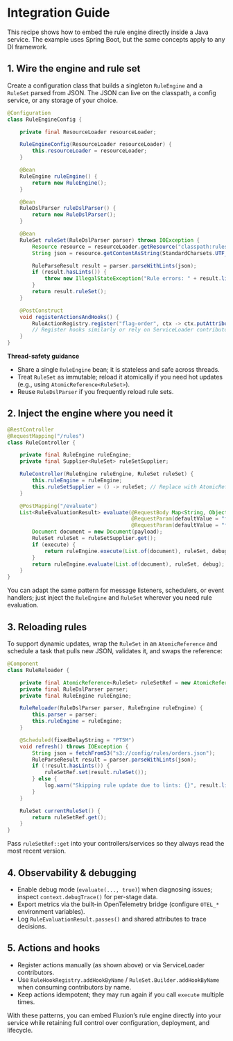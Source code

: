 # Integration Guide

This recipe shows how to embed the rule engine directly inside a Java service. The example uses Spring Boot, but the same concepts apply to any DI framework.

## 1. Wire the engine and rule set

Create a configuration class that builds a singleton `RuleEngine` and a `RuleSet` parsed from JSON. The JSON can live on the classpath, a config service, or any storage of your choice.

```java
@Configuration
class RuleEngineConfig {

    private final ResourceLoader resourceLoader;

    RuleEngineConfig(ResourceLoader resourceLoader) {
        this.resourceLoader = resourceLoader;
    }

    @Bean
    RuleEngine ruleEngine() {
        return new RuleEngine();
    }

    @Bean
    RuleDslParser ruleDslParser() {
        return new RuleDslParser();
    }

    @Bean
    RuleSet ruleSet(RuleDslParser parser) throws IOException {
        Resource resource = resourceLoader.getResource("classpath:rules/orders.json");
        String json = resource.getContentAsString(StandardCharsets.UTF_8);

        RuleParseResult result = parser.parseWithLints(json);
        if (result.hasLints()) {
            throw new IllegalStateException("Rule errors: " + result.lints());
        }
        return result.ruleSet();
    }

    @PostConstruct
    void registerActionsAndHooks() {
        RuleActionRegistry.register("flag-order", ctx -> ctx.putAttribute("decision", "flagged"));
        // Register hooks similarly or rely on ServiceLoader contributors.
    }
}
```

**Thread-safety guidance**

- Share a single `RuleEngine` bean; it is stateless and safe across threads.
- Treat `RuleSet` as immutable; reload it atomically if you need hot updates (e.g., using `AtomicReference<RuleSet>`).
- Reuse `RuleDslParser` if you frequently reload rule sets.

## 2. Inject the engine where you need it

```java
@RestController
@RequestMapping("/rules")
class RuleController {

    private final RuleEngine ruleEngine;
    private final Supplier<RuleSet> ruleSetSupplier;

    RuleController(RuleEngine ruleEngine, RuleSet ruleSet) {
        this.ruleEngine = ruleEngine;
        this.ruleSetSupplier = () -> ruleSet; // Replace with AtomicReference for hot reloads.
    }

    @PostMapping("/evaluate")
    List<RuleEvaluationResult> evaluate(@RequestBody Map<String, Object> payload,
                                        @RequestParam(defaultValue = "false") boolean execute,
                                        @RequestParam(defaultValue = "false") boolean debug) {
        Document document = new Document(payload);
        RuleSet ruleSet = ruleSetSupplier.get();
        if (execute) {
            return ruleEngine.execute(List.of(document), ruleSet, debug);
        }
        return ruleEngine.evaluate(List.of(document), ruleSet, debug);
    }
}
```

You can adapt the same pattern for message listeners, schedulers, or event handlers; just inject the `RuleEngine` and `RuleSet` wherever you need rule evaluation.

## 3. Reloading rules

To support dynamic updates, wrap the `RuleSet` in an `AtomicReference` and schedule a task that pulls new JSON, validates it, and swaps the reference:

```java
@Component
class RuleReloader {

    private final AtomicReference<RuleSet> ruleSetRef = new AtomicReference<>();
    private final RuleDslParser parser;
    private final RuleEngine ruleEngine;

    RuleReloader(RuleDslParser parser, RuleEngine ruleEngine) {
        this.parser = parser;
        this.ruleEngine = ruleEngine;
    }

    @Scheduled(fixedDelayString = "PT5M")
    void refresh() throws IOException {
        String json = fetchFromS3("s3://config/rules/orders.json");
        RuleParseResult result = parser.parseWithLints(json);
        if (!result.hasLints()) {
            ruleSetRef.set(result.ruleSet());
        } else {
            log.warn("Skipping rule update due to lints: {}", result.lints());
        }
    }

    RuleSet currentRuleSet() {
        return ruleSetRef.get();
    }
}
```

Pass `ruleSetRef::get` into your controllers/services so they always read the most recent version.

## 4. Observability & debugging

- Enable debug mode (`evaluate(..., true)`) when diagnosing issues; inspect `context.debugTrace()` for per-stage data.
- Export metrics via the built-in OpenTelemetry bridge (configure `OTEL_*` environment variables).
- Log `RuleEvaluationResult.passes()` and shared attributes to trace decisions.

## 5. Actions and hooks

- Register actions manually (as shown above) or via ServiceLoader contributors.
- Use `RuleHookRegistry.addHookByName` / `RuleSet.Builder.addHookByName` when consuming contributors by name.
- Keep actions idempotent; they may run again if you call `execute` multiple times.

With these patterns, you can embed Fluxion’s rule engine directly into your service while retaining full control over configuration, deployment, and lifecycle.
